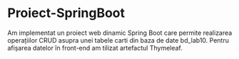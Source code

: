 # Proiect-SpringBoot
Am implementat un proiect web dinamic Spring Boot care permite realizarea operațiilor CRUD asupra unei tabele carti din baza de date bd_lab10. Pentru afișarea datelor în front-end am tilizat artefactul Thymeleaf.
